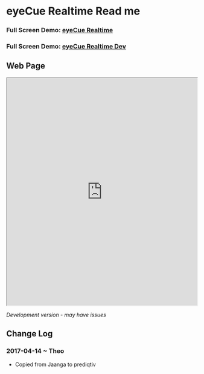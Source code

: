 
eyeCue Realtime Read me
===


### Full Screen Demo: [eyeCue Realtime ]( https://prediqtiv.github.io/eye-cue/realtime/ )

### Full Screen Demo: [eyeCue Realtime Dev ]( https://prediqtiv.github.io/eye-cue/realtime/dev/ )

## Web Page

<iframe src="https://prediqtiv.github.io/eye-cue/realtime/dev/index.html" width=100% height=600px ></iframe>

_Development version - may have issues_



## Change Log



### 2017-04-14 ~ Theo

* Copied from Jaanga to prediqtiv
